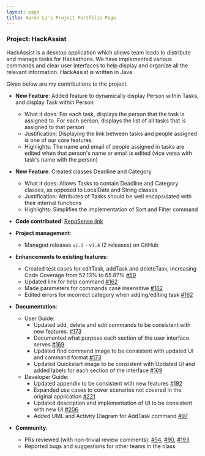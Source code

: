 ```yaml
---
layout: page
title: Aaron Li's Project Portfolio Page
---
```


### Project: HackAssist

HackAssist is a desktop application which allows team leads to distribute and manage tasks for Hackathons. We have implemented various commands and clear user interfaces to help display and organize all the relevant information.
HackAssist is written in Java.

Given below are my contributions to the project.

* **New Feature**: Added feature to dynamically display Person within Tasks, and display Task within Person
  * What it does: For each task, displays the person that the task is assigned to. For each person, displays the list of all tasks that is assigned to that person
  * Justification: Displaying the link between tasks and people assigned is one of our core features.
  * Highlights: The name and email of people assigned in tasks are edited when that person's name or email is edited (vice versa with task's name with the person)
 
* **New Feature**: Created classes Deadline and Category
  * What it does: Allows Tasks to contain Deadline and Category classes, as opposed to LocalDate and String classes
  * Justification: Attributes of Tasks should be well encapsulated with their internal functions
  * Highlights: Simplifies the implementation of Sort and Filter command


* **Code contributed**: [RepoSense link](https://nus-cs2103-ay2223s1.github.io/tp-dashboard/?search=&sort=totalCommits%20dsc&sortWithin=title&timeframe=commit&mergegroup=&groupSelect=groupByRepos&breakdown=true&checkedFileTypes=docs~functional-code~test-code~other&since=2022-09-16&tabOpen=true&tabType=authorship&zFR=false&tabAuthor=ALWHgithub&tabRepo=AY2223S1-CS2103T-F12-2%2Ftp%5Bmaster%5D&authorshipIsMergeGroup=false&authorshipFileTypes=docs~functional-code~test-code&authorshipIsBinaryFileTypeChecked=false&authorshipIsIgnoredFilesChecked=false)

* **Project management**:
  * Managed releases `v1.3` - `v1.4` (2 releases) on GitHub

* **Enhancements to existing features**:
  * Created test cases for editTask, addTask and deleteTask, increasing Code Coverage from  52.13% to 65.87% [\#59]()
  * Updated link for help command [\#162]()
  * Made parameters for commands case insensitive [\#162]()
  * Edited errors for incorrect category when adding/editing task [\#162]()
  
* **Documentation**:
  * User Guide:
    * Updated add, delete and edit commands to be consistent with new features. [\#173]()
    * Documented what purpose each section of the user interface serves [\#169]()
    * Updated find command image to be consistent with updated UI and command format [\#173]()
    * Updated Quickstart image to be consistent with Updated UI and added labels for each section of the interface [\#169]()
  * Developer Guide:
    * Updated appendix to be consistent with new features [\#192]()
    * Expanded use cases to cover scenarios not covered in the original application [\#221]()
    * Updated description and implementation of UI to be consistent with new UI [\#206]()
    * Added UML and Activity Diagram for AddTask command [\#97]()

* **Community**:
  * PRs reviewed (with non-trivial review comments): [\#54](), [\#90](), [\#193]()
  * Reported bugs and suggestions for other teams in the class

